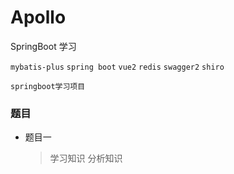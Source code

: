 # Apollo

SpringBoot 学习

`mybatis-plus`
`spring boot`
`vue2`
`redis`
`swagger2`
`shiro`

```
springboot学习项目
```

### 题目

* 题目一
  > 学习知识
  > 分析知识